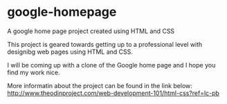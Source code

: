 # google-homepage
A google home page project created using HTML and CSS

This project is geared towards getting up to a professional level with designibg web pages using HTML and CSS. 

I will be coming up with a clone of the Google home page and I hope you find my work nice.

More informatin about the project can be found in the link below:
http://www.theodinproject.com/web-development-101/html-css?ref=lc-pb

